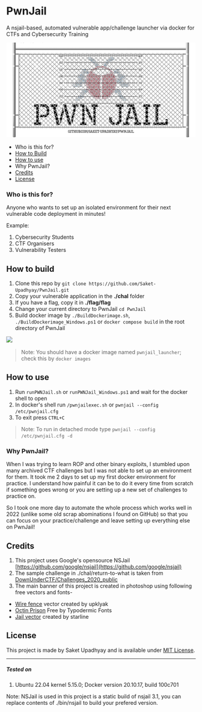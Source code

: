 # PwnJail
A nsjail-based, automated vulnerable app/challenge launcher via docker for CTFs and Cybersecurity Training

![](./.docs/pwnjail_banner.png)

* Who is this for?
* [How to Build](README.md#how-to-build)
* [How to use](README.md#how-to-use)
* Why PwnJail?
* [Credits](README.md#credits)
* [License](README.md#license)

### Who is this for?
Anyone who wants to set up an isolated environment for their next vulnerable code deployment in minutes!

Example:
1. Cybersecurity Students
2. CTF Organisers
3. Vulnerability Testers

## How to build

1. Clone this repo by `git clone https://github.com/Saket-Upadhyay/PwnJail.git`
2. Copy your vulnerable application in the **./chal** folder
3. If you have a flag, copy it in **./flag/flag**
4. Change your current directory to PwnJail `cd PwnJail`
5. Build docker image by `./BuildDockerimage.sh`, `./BuildDockerimage_Windows.ps1` or `docker compose build` in the root directory of PwnJail

![](https://github.com/Saket-Upadhyay/PwnJail/blob/main/.docs/pwnjail%20build.gif)

> Note: You should have a docker image named `pwnjail_launcher`; check this by `docker images`

## How to use
1. Run `runPWNJail.sh` or `runPWNJail_Windows.ps1` and wait for the docker shell to open
2. In docker's shell run `/pwnjailexec.sh` or `pwnjail --config /etc/pwnjail.cfg`
3. To exit press `CTRL+C`

> Note: To run in detached mode type `pwnjail --config /etc/pwnjail.cfg -d`


### Why PwnJail?
When I was trying to learn ROP and other binary exploits, I stumbled upon many archived CTF challenges but I was not able to set up an environment for them.
It took me 2 days to set up my first docker environment for practice. I understand how painful it can be to do it every time from scratch if something goes wrong or you are setting up a new set of challenges to practice on.

So I took one more day to automate the whole process which works well in 2022 (unlike some old scrap abominations I found on GitHub) so that you can focus on your practice/challenge and leave setting up everything else on PwnJail!


## Credits
1. This project uses Google's opensource NSJail [https://github.com/google/nsjail](https://github.com/google/nsjail)
2. The sample challenge in ./chal/return-to-what is taken from [DownUnderCTF/Challenges_2020_public](https://github.com/DownUnderCTF/Challenges_2020_public/tree/master/pwn/return-to-what)
3. The main banner of this project is created in photoshop using following free vectors and fonts-
* [Wire fence](https://www.freepik.com/free-vector/grid-fence-with-barbed-wire_10385677.htm) vector created by upklyak
* [Octin Prison](https://typodermicfonts.com/octin-prison/) Free by Typodermic Fonts
* [Jail vector](https://www.freepik.com/free-vector/chriminal-height-mugshot-lines-police-verification_10317724.htm) created by starline

## License

This project is made by Saket Upadhyay and is available under [MIT License](https://github.com/Saket-Upadhyay/PwnJail/blob/main/LICENSE).

---
##### Tested on
1. Ubuntu 22.04 kernel 5.15.0; Docker version 20.10.17, build 100c701

Note: NSJail is used in this project is a static build of nsjail 3.1, you can replace contents of ./bin/nsjail to build your prefered version.
